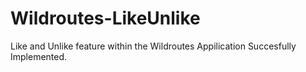 # Wildroutes-LikeUnlike


Like and Unlike feature within the Wildroutes Appilication Succesfully Implemented.
